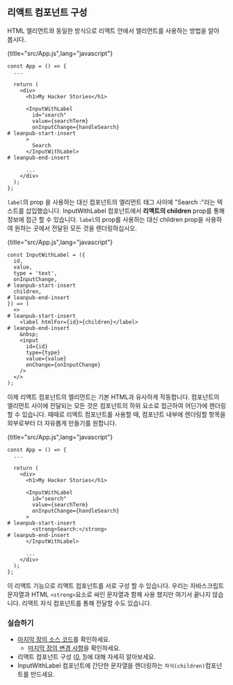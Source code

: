 ## 리액트 컴포넌트 구성

HTML 엘리먼트와 동일한 방식으로 리액트 안에서 엘리먼트를 사용하는 방법을 알아 봅시다.

{title="src/App.js",lang="javascript"}
~~~~~~~
const App = () => {
  ...

  return (
    <div>
      <h1>My Hacker Stories</h1>

      <InputWithLabel
        id="search"
        value={searchTerm}
        onInputChange={handleSearch}
# leanpub-start-insert
      >
        Search
      </InputWithLabel>
# leanpub-end-insert

      ...
    </div>
  );
};
~~~~~~~

`label`의 prop 을 사용하는 대신 컴포넌트의 엘리먼트 태그 사이에 "Search :"라는 텍스트를 삽입했습니다. InputWithLabel 컴포넌트에서 **리액트의 children** prop를 통해 정보에 접근 할 수 있습니다. `label`의 prop를 사용하는 대신 children prop을 사용하여 원하는 곳에서 전달된 모든 것을 렌더링하십시오.

{title="src/App.js",lang="javascript"}
~~~~~~~
const InputWithLabel = ({
  id,
  value,
  type = 'text',
  onInputChange,
# leanpub-start-insert
  children,
# leanpub-end-insert
}) => (
  <>
# leanpub-start-insert
    <label htmlFor={id}>{children}</label>
# leanpub-end-insert
    &nbsp;
    <input
      id={id}
      type={type}
      value={value}
      onChange={onInputChange}
    />
  </>
);
~~~~~~~

이제 리액트 컴포넌트의 엘리먼트는 기본 HTML과 유사하게 작동합니다. 컴포넌트의 엘리먼트 사이에 전달되는 모든 것은 컴포넌트의 하위 요소로 접근하여 어딘가에 렌더링 할 수 있습니다. 때때로 리액트 컴포넌트를 사용할 때, 컴포넌트 내부에 렌더링할 항목을 외부로부터 더 자유롭게 만들기를 원합니다.

{title="src/App.js",lang="javascript"}
~~~~~~~
const App = () => {
  ...

  return (
    <div>
      <h1>My Hacker Stories</h1>

      <InputWithLabel
        id="search"
        value={searchTerm}
        onInputChange={handleSearch}
      >
# leanpub-start-insert
        <strong>Search:</strong>
# leanpub-end-insert
      </InputWithLabel>

      ...
    </div>
  );
};
~~~~~~~

이 리액트 기능으로 리액트 컴포넌트를 서로 구성 할 수 있습니다. 우리는 자바스크립트 문자열과 HTML `<strong>`요소로 싸인 문자열과 함께 사용 했지만 여기서 끝나지 않습니다. 리액트 자식 컴포넌트를 통해 전달할 수도 있습니다.

### 실습하기

* [마지막 장의 소스 코드](https://codesandbox.io/s/github/the-road-to-learn-react/hacker-stories/tree/hs/React-Component-Composition)를 확인하세요.
  * [마지막 장의 변경 사항](https://github.com/the-road-to-learn-react/hacker-stories/compare/hs/Reusable-React-Component...hs/React-Component-Composition?expand=1)을 확인하세요.
* 리액트 컴포넌트 구성 ([0](https://www.robinwieruch.de/react-component-composition), [1](https://reactjs.org/docs/composition-vs-inheritance.html))에 대해 자세히 알아보세요.
* InputWithLabel 컴포넌트에 간단한 문자열을 렌더링하는 `자식(children)`컴포넌트를 만드세요.
